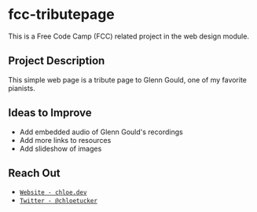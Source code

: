 # fcc-tributepage
This is a Free Code Camp (FCC) related project in the web design module.

## Project Description
This simple web page is a tribute page to Glenn Gould, one of my favorite pianists.

## Ideas to Improve
- Add embedded audio of Glenn Gould's recordings
- Add more links to resources
- Add slideshow of images

## Reach Out
- <a href="https://chloe.dev/" target="_blank">`Website - chloe.dev`</a>
- <a href="https://twitter.com/_chloetucker" target="_blank">`Twitter - @chloetucker`</a>
